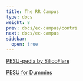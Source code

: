 ```yaml
---
title: The RR Campus
type: docs
weight: 8
prev: docs/ec-campus/contri
next: docs/ec-campus
sidebar:
  open: true
---
```


[PESU-pedia by SilicoFlare](https://pesupedia.vercel.app/intro.html)

[PESU for Dummies](https://hackerspace-pesu.github.io/pesu-for-dummies/)